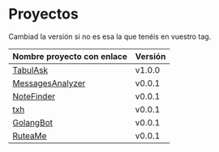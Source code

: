 # Proyectos

Cambiad la versión si no es esa la que tenéis en vuestro tag.

| Nombre proyecto con enlace                                              | Versión |
|-------------------------------------------------------------------------|---------|
| [TabulAsk](https://github.com/Curso-DA-Python-I/TabulAsk)               | v1.0.0  |
| [MessagesAnalyzer](https://github.com/BotAnalyzer/MessagesAnalyzer)     | v0.0.1 |
| [NoteFinder](https://github.com/Python-V-AgilGRX/NoteFinder)            | v0.0.1 |
| [txh](https://github.com/typescript-caterpillar/txh)                    | v0.0.1 |
| [GolangBot](https://github.com/GolangParty/GolangRepo)                  | v0.0.1 |
| [RuteaMe](https://github.com/skladores/RuteaMe)                         | v0.0.1 |
